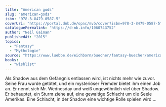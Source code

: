```yaml
---
title: "American gods"
slug: "american-gods"
isbn: "978-3-8479-0587-5"
coverUri: "https://portal.dnb.de/opac/mvb/cover?isbn=978-3-8479-0587-5"
cataloguePermalink: "https://d-nb.info/1060743752"
author: "Neil Gaiman"
publishedAt: "2015"
topics:
  - "Fantasy"
  - "Mythologie"
source: "https://www.luebbe.de/eichborn/buecher/fantasy-buecher/american-gods/id_2776174"
books: 
  - "wishlist"
---
```

Als Shadow aus dem Gefängnis entlassen wird, ist nichts mehr wie zuvor. Seine 
Frau wurde getötet, und ein mysteriöser Fremder bietet ihm einen Job an. Er 
nennt sich Mr. Wednesday und weiß ungewöhnlich viel über Shadow. Er behauptet, 
ein Sturm ziehe auf, eine gewaltige Schlacht um die Seele Amerikas. Eine 
Schlacht, in der Shadow eine wichtige Rolle spielen wird ...